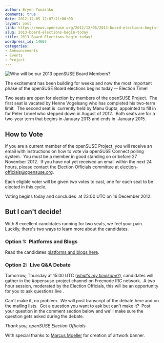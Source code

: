 ```yaml
---
author: Bryen Yunashko
comments: true
date: 2012-12-05 12:07:21+00:00
layout: post
link: https://news.opensuse.org/2012/12/05/2013-board-elections-begin-today/
slug: 2013-board-elections-begin-today
title: 2013 Board Elections begin today!
wordpress_id: 14665
categories:
- Announcements
- Events
- Project
---
```


![Who will be our 2013 openSUSE Board Members?](//news.opensuse.org/wp-content/uploads/2012/12/next-candidates.png)

The excitement has been building for weeks and now the most important phase of the openSUSE Board elections begins today -- Election Time!

Two seats are open for election by members of the openSUSE Project.  The first seat is vacated by Henne Vogelsang who has completed his two-term limit.  The second seat is  currently held by Manu Gupta, appointed to fill in for Peter Linnel who stepped down in August of 2012.  Both seats are for a two-year term that begins in January 2013 and ends in  January 2015.


## How to Vote


If you are a current member of the openSUSE Project, you will receive an email with instructions on how to vote via openSUSE Connect polling system.  You must be a member in good standing on or before 27 November 2012.  If you have not yet received an email within the next 24 hours, please contact the Election Officials committee at election-officials@opensuse.org.

Each eligible voter will be given two votes to cast, one for each seat to be elected in this cycle.

Voting begins today and concludes  at 23:00 UTC on 16 December 2012.


## But I can't decide!


With 8 excellent candidates running for two seats, we feel your pain.  Luckily, there's two ways to learn more about the candidates.


### Option 1:  Platforms and Blogs


Read the candidates [platforms and blogs here](https://en.opensuse.org/openSUSE:Board_election#Candidates).


### Option 2:  Live Q&A Debate


Tomorrow, Thursday at 15:00 UTC ([_what's my timezone?_](http://www.worldtimeserver.com/convert_time_in_UTC.aspx)), candidates will gather in the #opensuse-project channel on Freenode IRC network.  A two hour session, moderated by the Election Officials, this will be an opportunity for you to ask questions live .

Can't make it, no problem.  We will post transcript of the debate here and on the mailing lists.  Got a question you want to ask but can't make it?  Post your question in the comment section below and we'll make sure the question gets asked during the debate.

_Thank you,
openSUSE Election Officials_

With special thanks to [Marcus Moeller](http://www.marcusmoeller.ch/) for creation of artwork banner.
